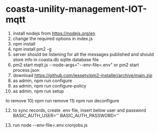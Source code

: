 # coasta-unility-management-IOT-mqtt

1) install nodejs from https://nodejs.org/en
2) change the required options in index.js
2) npm install
3) npm install pm2 -g
5) server should be listening for all the messages published and should store info in coasta.db sqlite database file
6) pm2 start mqtt.js --node-args="--env-file=.env" or pm2 start process.json
7) download https://github.com/jessety/pm2-installer/archive/main.zip
8) as admin, npm run configure
9) as admin, npm run configure-policy
10) as admin, npm run setup


to remove 
10) npm run remove
11) npm run deconfigure

12) to sync records, create .env file, insert below user and password
    BASIC_AUTH_USER=''
    BASIC_AUTH_PASSWORD='' 

 13) run node --env-file=.env cronjobs.js
